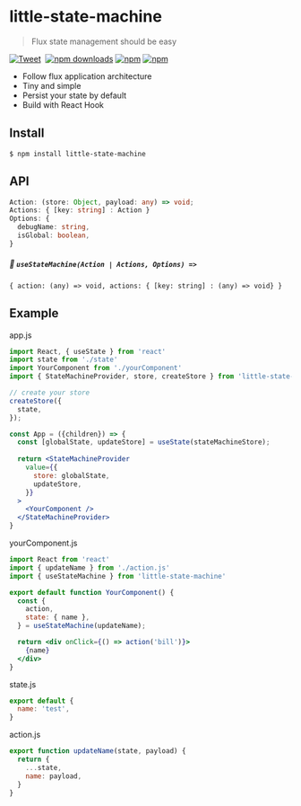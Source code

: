 # little-state-machine

> Flux state management should be easy

[![Tweet](https://img.shields.io/twitter/url/http/shields.io.svg?style=social)](https://twitter.com/intent/tweet?text=Little-State-Machine&url=https://github.com/bluebill1049/little-state-machine)&nbsp; [![npm downloads](https://img.shields.io/npm/dm/little-state-machine.svg?style=flat-square)](https://www.npmjs.com/package/little-state-machine)
[![npm](https://img.shields.io/npm/dt/little-state-machine.svg?style=flat-square)](https://www.npmjs.com/package/little-state-machine)
[![npm](https://img.shields.io/npm/l/little-state-machine.svg?style=flat-square)](https://www.npmjs.com/package/react-lazyload-image)

- Follow flux application architecture
- Tiny and simple
- Persist your state by default
- Build with React Hook

## Install

    $ npm install little-state-machine
    
## API
```typescript
Action: (store: Object, payload: any) => void;
Actions: { [key: string] : Action }
Options: {
  debugName: string, 
  isGlobal: boolean, 
}

```
##### 🔗 `useStateMachine(Action | Actions, Options) =>` 
`{ action: (any) => void, actions: { [key: string] : (any) => void} }`



## Example

app.js
```jsx
import React, { useState } from 'react'
import state from './state'
import YourComponent from './yourComponent'
import { StateMachineProvider, store, createStore } from 'little-state-machine'

// create your store
createStore({
  state,
});

const App = ({children}) => {
  const [globalState, updateStore] = useState(stateMachineStore);
  
  return <StateMachineProvider
    value={{
      store: globalState,
      updateStore,
    }}
  >
    <YourComponent />
  </StateMachineProvider>
}
```

yourComponent.js
```jsx
import React from 'react'
import { updateName } from './action.js'
import { useStateMachine } from 'little-state-machine'

export default function YourComponent() {
  const {
    action,
    state: { name },
  } = useStateMachine(updateName);

  return <div onClick={() => action('bill')}>
    {name}
  </div>
}
```

state.js
```js
export default {
  name: 'test',
}
```

action.js
```js
export function updateName(state, payload) {
  return {
    ...state,
    name: payload,
  }
}
```
